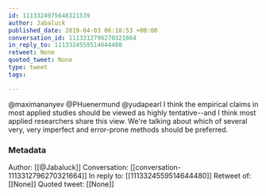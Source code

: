 ```yaml
---
id: 1113324975648321539
author: Jabaluck
published_date: 2019-04-03 06:18:53 +00:00
conversation_id: 1113312796270321664
in_reply_to: 1113324559514644480
retweet: None
quoted_tweet: None
type: tweet
tags:

---
```


@maximananyev @PHuenermund @yudapearl I think the empirical claims in most applied studies should be viewed as highly tentative--and I think most applied researchers share this view. We're talking about which of several very, very imperfect and error-prone methods should be preferred.

### Metadata

Author: [[@Jabaluck]]
Conversation: [[conversation-1113312796270321664]]
In reply to: [[1113324559514644480]]
Retweet of: [[None]]
Quoted tweet: [[None]]
